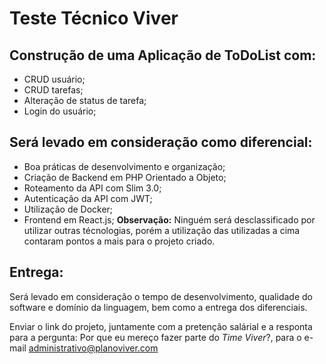 # Teste Técnico Viver

## Construção de uma Aplicação de ToDoList com:
- CRUD usuário;
- CRUD tarefas;
- Alteração de status de tarefa;
- Login do usuário;

## Será levado em consideração como diferencial:
- Boa práticas de desenvolvimento e organização;
- Criação de Backend em PHP Orientado a Objeto;
- Roteamento da API com Slim 3.0;
- Autenticação da API com JWT;
- Utilização de Docker;
- Frontend em React.js;
**Observação:** Ninguém será desclassificado por utilizar outras técnologias, porém a utilização das utilizadas a cima contaram pontos a mais para o projeto criado.

## Entrega:
Será levado em consideração o tempo de desenvolvimento, qualidade do software e domínio da linguagem, bem como a entrega dos diferenciais.

Enviar o link do projeto, juntamente com a pretenção salárial e a responta para a pergunta: Por que eu mereço fazer parte do *Time Viver*?, para o e-mail administrativo@planoviver.com
